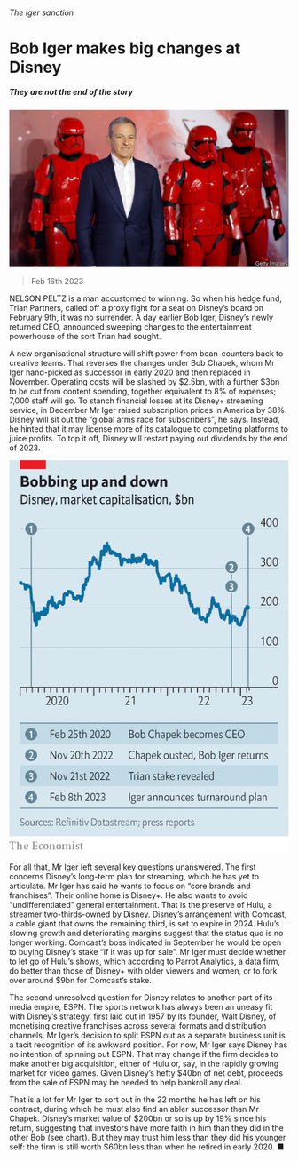 ###### The Iger sanction

# Bob Iger makes big changes at Disney 

##### They are not the end of the story 

![image](images/20230218_WBP504.jpg) 

> Feb 16th 2023 

NELSON PELTZ is a man accustomed to winning. So when his hedge fund, Trian Partners, called off a proxy fight for a seat on Disney’s board on February 9th, it was no surrender. A day earlier Bob Iger, Disney’s newly returned CEO, announced sweeping changes to the entertainment powerhouse of the sort Trian had sought. 

A new organisational structure will shift power from bean-counters back to creative teams. That reverses the changes under Bob Chapek, whom Mr Iger hand-picked as successor in early 2020 and then replaced in November. Operating costs will be slashed by $2.5bn, with a further $3bn to be cut from content spending, together equivalent to 8% of expenses; 7,000 staff will go. To stanch financial losses at its Disney+ streaming service, in December Mr Iger raised subscription prices in America by 38%. Disney will sit out the “global arms race for subscribers”, he says. Instead, he hinted that it may license more of its catalogue to competing platforms to juice profits. To top it off, Disney will restart paying out dividends by the end of 2023.

![image](images/20230218_WBC841.png) 


For all that, Mr Iger left several key questions unanswered. The first concerns Disney’s long-term plan for streaming, which he has yet to articulate. Mr Iger has said he wants to focus on “core brands and franchises”. Their online home is Disney+. He also wants to avoid “undifferentiated” general entertainment. That is the preserve of Hulu, a streamer two-thirds-owned by Disney. Disney’s arrangement with Comcast, a cable giant that owns the remaining third, is set to expire in 2024. Hulu’s slowing growth and deteriorating margins suggest that the status quo is no longer working. Comcast’s boss indicated in September he would be open to buying Disney’s stake “if it was up for sale”. Mr Iger must decide whether to let go of Hulu’s shows, which according to Parrot Analytics, a data firm, do better than those of Disney+ with older viewers and women, or to fork over around $9bn for Comcast’s stake. 

The second unresolved question for Disney relates to another part of its media empire, ESPN. The sports network has always been an uneasy fit with Disney’s strategy, first laid out in 1957 by its founder, Walt Disney, of monetising creative franchises across several formats and distribution channels. Mr Iger’s decision to split ESPN out as a separate business unit is a tacit recognition of its awkward position. For now, Mr Iger says Disney has no intention of spinning out ESPN. That may change if the firm decides to make another big acquisition, either of Hulu or, say, in the rapidly growing market for video games. Given Disney’s hefty $40bn of net debt, proceeds from the sale of ESPN may be needed to help bankroll any deal.

That is a lot for Mr Iger to sort out in the 22 months he has left on his contract, during which he must also find an abler successor than Mr Chapek. Disney’s market value of $200bn or so is up by 19% since his return, suggesting that investors have more faith in him than they did in the other Bob (see chart). But they may trust him less than they did his younger self: the firm is still worth $60bn less than when he retired in early 2020. ■


